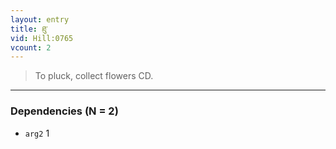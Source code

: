 ```yaml
---
layout: entry
title: ཐུ་
vid: Hill:0765
vcount: 2
---
```

> To pluck, collect flowers CD\.


---

### Dependencies (N = 2)
* `arg2` 1
